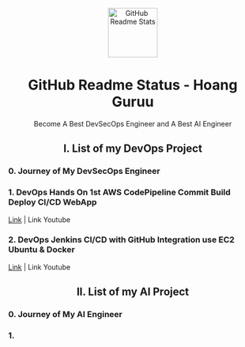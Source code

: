 <p align="center">
 <img width="100px" src="https://github.com/HoangGuruu/DevOps-Editor-On-Readme.md/assets/111829092/71a0a23c-3138-4a07-aa1b-7051f487eb36" align="center" alt="GitHub Readme Stats" />
 <h1 align="center">GitHub Readme Status - Hoang Guruu</h1>
 <p align="center">Become A Best DevSecOps Engineer and A Best AI Engineer </p>
</p>



<p align="center">
 <h2 align="center"> I. List of my DevOps Project</h2>
</p>

### 0. Journey of My DevSecOps Engineer

### 1. DevOps Hands On 1st AWS CodePipeline Commit Build Deploy CI/CD WebApp 
[Link](https://github.com/HoangGuruu/DevOps-Jenkins-CICD-with-GitHub-Integration-use-EC2-Ubuntu.git) | Link Youtube
### 2. DevOps Jenkins CI/CD with GitHub Integration use EC2 Ubuntu & Docker
[Link](https://github.com/HoangGuruu/DevOps-Jenkins-CICD-with-GitHub-Integration-use-EC2-Ubuntu.git) | Link Youtube

<p align="center">
 <h2 align="center">II. List of my AI Project</h2>
</p>

### 0. Journey of My AI Engineer
### 1. 

